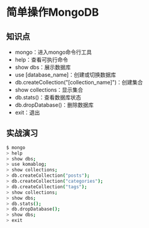 简单操作MongoDB
===============

## 知识点
- mongo：进入mongo命令行工具
- help：查看可执行命令
- show dbs：展示数据库
- use [database_name]：创建或切换数据库
- db.createCollection("[collection_name]")：创建集合
- show collections：显示集合
- db.stats()：查看数据库状态
- db.dropDatabase()：删除数据库
- exit：退出

## 实战演习
```bash
$ mongo
> help
> show dbs;
> use komablog;
> show collections;
> db.createCollection("posts");
> db.createCollection("categories");
> db.createCollection("tags");
> show collections;
> show dbs;
> db.stats();
> db.dropDatabase();
> show dbs;
> exit
```
